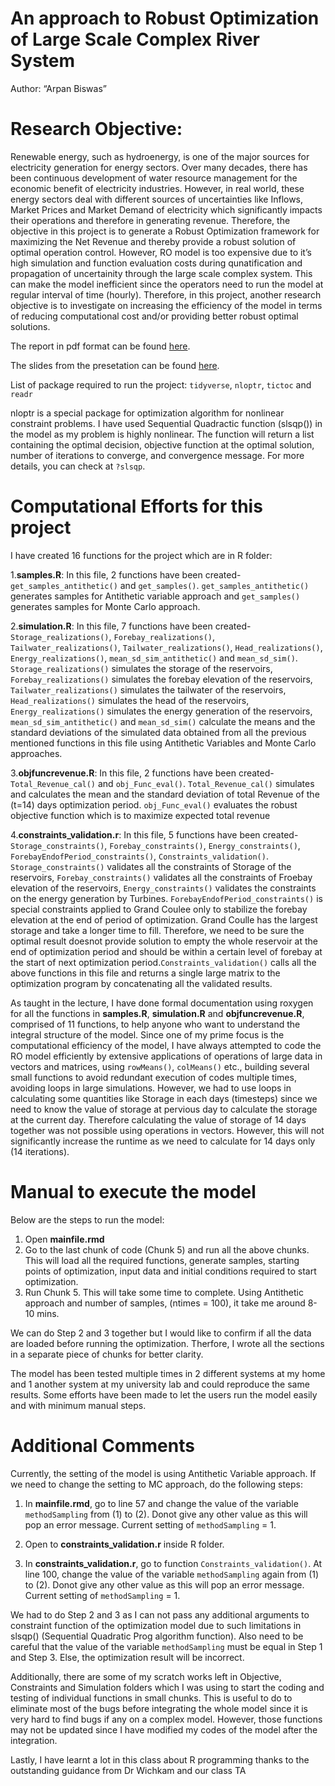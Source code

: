 
# An approach to Robust Optimization of Large Scale Complex River System

Author: “Arpan Biswas”

# Research Objective:

Renewable energy, such as hydroenergy, is one of the major sources for
electricity generation for energy sectors. Over many decades, there has
been continuous development of water resource management for the
economic benefit of electricity industries. However, in real world,
these energy sectors deal with different sources of uncertainties like
Inflows, Market Prices and Market Demand of electricity which
significantly impacts their operations and therefore in generating
revenue. Therefore, the objective in this project is to generate a
Robust Optimization framework for maximizing the Net Revenue and thereby
provide a robust solution of optimal operation control. However, RO
model is too expensive due to it’s high simulation and function
evaluation costs during qunatification and propagation of uncertainity
through the large scale complex system. This can make the model
inefficient since the operators need to run the model at regular
interval of time (hourly). Therefore, in this project, another research
objective is to investigate on increasing the efficiency of the model in
terms of reducing computational cost and/or providing better robust
optimal solutions.

The report in pdf format can be found
[here](https://github.com/ST541-Fall2018/arpanbiswas52-project-ComplexRiverSystem/blob/Master/Report.pdf).

The slides from the presetation can be found
[here](https://github.com/ST541-Fall2018/arpanbiswas52-project-ComplexRiverSystem/blob/Master/ProjectST541_Presentation.pdf).

List of package required to run the project: `tidyverse`, `nloptr`,
`tictoc` and `readr`

nloptr is a special package for optimization algorithm for nonlinear
constraint problems. I have used Sequential Quadractic function
(slsqp()) in the model as my problem is highly nonlinear. The function
will return a list containing the optimal decision, objective function
at the optimal solution, number of iterations to converge, and
convergence message. For more details, you can check at `?slsqp`.

# Computational Efforts for this project

I have created 16 functions for the project which are in R folder:

1\.**samples.R**: In this file, 2 functions have been created-
`get_samples_antithetic()` and `get_samples()`.
`get_samples_antithetic()` generates samples for Antithetic variable
approach and `get_samples()` generates samples for Monte Carlo approach.

2\.**simulation.R**: In this file, 7 functions have been created-
`Storage_realizations()`, `Forebay_realizations()`,
`Tailwater_realizations()`, `Tailwater_realizations()`,
`Head_realizations()`, `Energy_realizations()`,
`mean_sd_sim_antithetic()` and `mean_sd_sim()`. `Storage_realizations()`
simulates the storage of the reservoirs, `Forebay_realizations()`
simulates the forebay elevation of the reservoirs,
`Tailwater_realizations()` simulates the tailwater of the reservoirs,
`Head_realizations()` simulates the head of the reservoirs,
`Energy_realizations()` simulates the energy generation of the
reservoirs, `mean_sd_sim_antithetic()` and `mean_sd_sim()` calculate the
means and the standard deviations of the simulated data obtained from
all the previous mentioned functions in this file using Antithetic
Variables and Monte Carlo approaches.

3\.**objfuncrevenue.R**: In this file, 2 functions have been created-
`Total_Revenue_cal()` and `obj_Func_eval()`. `Total_Revenue_cal()`
simulates and calculates the mean and the standard deviation of total
Revenue of the \(t=14\) days optimization period. `obj_Func_eval()`
evaluates the robust objective function which is to maximize expected
total revenue

4\.**constraints\_validation.r**: In this file, 5 functions have been
created- `Storage_constraints()`, `Forebay_constraints()`,
`Energy_constraints()`, `ForebayEndofPeriod_constraints()`,
`Constraints_validation()`. `Storage_constraints()` validates all the
constraints of Storage of the reservoirs, `Forebay_constraints()`
validates all the constraints of Froebay elevation of the reservoirs,
`Energy_constraints()` validates the constraints on the energy
generation by Turbines. `ForebayEndofPeriod_constraints()` is special
constraints applied to Grand Coulee only to stabilize the forebay
elevation at the end of period of optimization. Grand Coulle has the
largest storage and take a longer time to fill. Therefore, we need to be
sure the optimal result doesnot provide solution to empty the whole
reservoir at the end of optimization period and should be within a
certain level of forebay at the start of next optimization
period.`Constraints_validation()` calls all the above functions in this
file and returns a single large matrix to the optimization program by
concatenating all the validated results.

As taught in the lecture, I have done formal documentation using roxygen
for all the functions in **samples.R**, **simulation.R** and
**objfuncrevenue.R**, comprised of 11 functions, to help anyone who want
to understand the integral structure of the model. Since one of my prime
focus is the computational efficiency of the model, I have always
attempted to code the RO model efficiently by extensive applications of
operations of large data in vectors and matrices, using `rowMeans()`,
`colMeans()` etc., building several small functions to avoid redundant
execution of codes multiple times, avoiding loops in large simulations.
However, we had to use loops in calculating some quantities like Storage
in each days (timesteps) since we need to know the value of storage at
pervious day to calculate the storage at the current day. Therefore
calculating the value of storage of 14 days together was not possible
using operations in vectors. However, this will not significantly
increase the runtime as we need to calculate for 14 days only (14
iterations).

# Manual to execute the model

Below are the steps to run the model:

1.  Open **mainfile.rmd**
2.  Go to the last chunk of code (Chunk 5) and run all the above chunks.
    This will load all the required functions, generate samples,
    starting points of optimization, input data and initial conditions
    required to start optimization.
3.  Run Chunk 5. This will take some time to complete. Using Antithetic
    approach and number of samples, \(ntimes = 100\), it take me around
    8-10 mins.

We can do Step 2 and 3 together but I would like to confirm if all the
data are loaded before running the optimization. Therfore, I wrote all
the sections in a separate piece of chunks for better clarity.

The model has been tested multiple times in 2 different systems at my
home and 1 another system at my university lab and could reproduce the
same results. Some efforts have been made to let the users run the model
easily and with minimum manual steps.

# Additional Comments

Currently, the setting of the model is using Antithetic Variable
approach. If we need to change the setting to MC approach, do the
following steps:

1.  In **mainfile.rmd**, go to line 57 and change the value of the
    variable `methodSampling` from \(1\) to \(2\). Donot give any other
    value as this will pop an error message. Current setting of
    `methodSampling` = 1.

2.  Open to **constraints\_validation.r** inside R folder.

3.  In **constraints\_validation.r**, go to function
    `Constraints_validation()`. At line 100, change the value of the
    variable `methodSampling` again from \(1\) to \(2\). Donot give any
    other value as this will pop an error message. Current setting of
    `methodSampling` = 1.

We had to do Step 2 and 3 as I can not pass any additional arguments to
constraint function of the optimization model due to such limitations in
slsqp() (Sequential Quadratic Prog algorithm function). Also need to be
careful that the value of the variable `methodSampling` must be equal in
Step 1 and Step 3. Else, the optimization result will be incorrect.

Additionally, there are some of my scratch works left in Objective,
Constraints and Simulation folders which I was using to start the coding
and testing of individual functions in small chunks. This is useful to
do to eliminate most of the bugs before integrating the whole model
since it is very hard to find bugs if any on a complex model. However,
those functions may not be updated since I have modified my codes of the
model after the integration.

Lastly, I have learnt a lot in this class about R programming thanks to
the outstanding guidance from Dr Wichkam and our class TA
